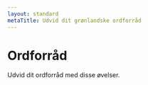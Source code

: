 ```yaml
---
layout: standard
metaTitle: Udvid dit grønlandske ordforråd
---
```

# Ordforråd

Udvid dit ordforråd med disse øvelser.